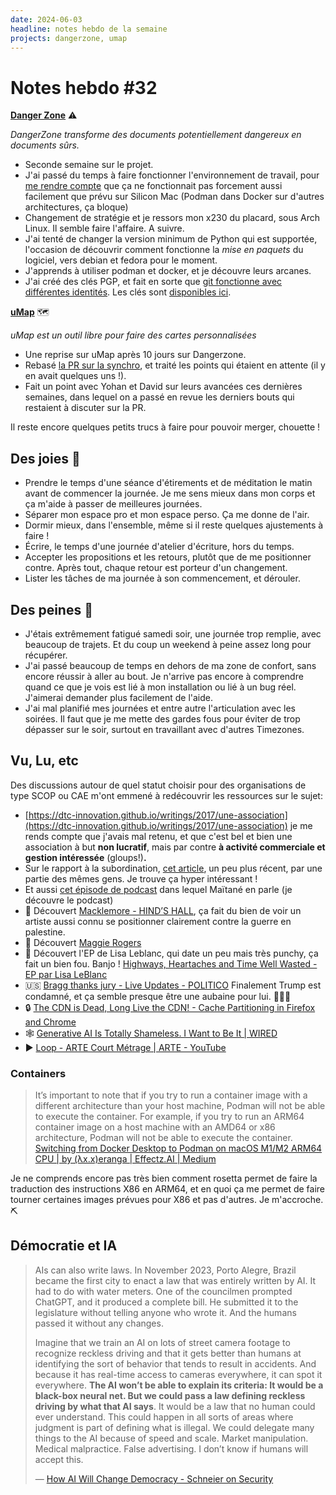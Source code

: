 ```yaml
---
date: 2024-06-03
headline: notes hebdo de la semaine
projects: dangerzone, umap
---
```

# Notes hebdo #32

**[Danger Zone](https://dangerzone.rocks/)** ⚠️

*DangerZone transforme des documents potentiellement dangereux en documents sûrs.*

- Seconde semaine sur le projet.
- J'ai passé du temps à faire fonctionner l'environnement de travail, pour [me rendre compte](https://github.com/freedomofpress/dangerzone/issues/824) que ça ne fonctionnait pas forcement aussi facilement que prévu sur Silicon Mac (Podman dans Docker sur d'autres architectures, ça bloque)
- Changement de stratégie et je ressors mon x230 du placard, sous Arch Linux. Il semble faire l'affaire. A suivre.
- J'ai tenté de changer la version minimum de Python qui est supportée, l'occasion de découvrir comment fonctionne la *mise en paquets* du logiciel, vers debian et fedora pour le moment.
- J'apprends à utiliser podman et docker, et je découvre leurs arcanes.
- J'ai créé des clés PGP, et fait en sorte que [git fonctionne avec différentes identités](https://blog.notmyidea.org/multiple-identities-and-gpg-keys-for-git.html). Les clés sont [disponibles ici](https://blog.notmyidea.org/keys/).

**[uMap](https://umap-project.org)** 🗺️

*uMap est un outil libre pour faire des cartes personnalisées*

- Une reprise sur uMap après 10 jours sur Dangerzone.
- Rebasé [la PR sur la synchro](https://github.com/umap-project/umap/pull/1754), et traité les points qui étaient en attente (il y en avait quelques uns !). 
- Fait un point avec Yohan et David sur leurs avancées ces dernières semaines, dans lequel on a passé en revue les derniers bouts qui restaient à discuter sur la PR.

Il reste encore quelques petits trucs à faire pour pouvoir merger, chouette !
## Des joies 🤗

- Prendre le temps d'une séance d'étirements et de méditation le matin avant de commencer la journée. Je me sens mieux dans mon corps et ça m'aide à passer de meilleures journées.
- Séparer mon espace pro et mon espace perso. Ça me donne de l'air.
- Dormir mieux, dans l'ensemble, même si il reste quelques ajustements à faire !
- Écrire, le temps d'une journée d'atelier d'écriture, hors du temps.
- Accepter les propositions et les retours, plutôt que de me positionner contre. Après tout, chaque retour est porteur d'un changement.
- Lister les tâches de ma journée à son commencement, et dérouler.

## Des peines 😬

- J'étais extrêmement fatigué samedi soir, une journée trop remplie, avec beaucoup de trajets. Et du coup un weekend à peine assez long pour récupérer.
- J'ai passé beaucoup de temps en dehors de ma zone de confort, sans encore réussir à aller au bout. Je n'arrive pas encore à comprendre quand ce que je vois est lié à mon installation ou lié à un bug réel. J'aimerai demander plus facilement de l'aide.
- J'ai mal planifié mes journées et entre autre l'articulation avec les soirées. Il faut que je me mette des gardes fous pour éviter de trop dépasser sur le soir, surtout en travaillant avec d'autres Timezones.

## Vu, Lu, etc

Des discussions autour de quel statut choisir pour des organisations de type SCOP ou CAE m'ont emmené à redécouvrir les ressources sur le sujet:

- [https://dtc-innovation.github.io/writings/2017/une-association](https://dtc-innovation.github.io/writings/2017/une-association) je me rends compte que j'avais mal retenu, et que c'est bel et bien une association à but **non lucratif**, mais par contre **à activité commerciale et gestion intéressée** (gloups!)**.**
- Sur le rapport à la subordination, [cet article](https://github.com/lechappeebelle/association/blob/principale/_posts/2020/11/20/travailler-ensemble-sans-subordination.md), un peu plus récent, par une partie des mêmes gens. Je trouve ça hyper intéressant !
- Et aussi [cet épisode de podcast](https://www.questions-asso.com/episodes/s02/episode6.html) dans lequel Maïtané en parle (je découvre le podcast)
- 🎵 Découvert  [Macklemore - HIND’S HALL](https://www.youtube.com/watch?v=Lpyl21JH6mA&rco=1), ça fait du bien de voir un artiste aussi connu se positionner clairement contre la guerre en palestine.
- 🎵 Découvert [Maggie Rogers](https://youtu.be/SqPtIkxSxI0?si=Kl9djIteNEyUX_kd&t=548)
- 🎵 Découvert l'EP de Lisa Leblanc, qui date un peu mais très punchy, ça fait un bien fou. Banjo ! [Highways, Heartaches and Time Well Wasted - EP par Lisa LeBlanc](https://www.youtube.com/watch?v=B8Mes-Z-tVo&list=OLAK5uy_nm5AyPR4VeXmSro_MHIU5h5XZSlMg9Tq4&index=2)
- 🇺🇸 [Bragg thanks jury - Live Updates - POLITICO](https://www.politico.com/live-updates/2024/05/30/trump-hush-money-criminal-trial/alvin-bragg-thanks-jury-00160878) Finalement Trump est condamné, et ça semble presque être une aubaine pour lui. 🤦🏼‍♂️
- 🔒 [The CDN is Dead, Long Live the CDN! - Cache Partitioning in Firefox and Chrome](https://www.peakhour.io/blog/cache-partitioning-firefox-chrome/)
- 🕸️ [Generative AI Is Totally Shameless. I Want to Be It | WIRED](https://www.wired.com/story/generative-ai-totally-shameless/)
- ▶︎ [Loop - ARTE Court Métrage | ARTE - YouTube](https://www.youtube.com/watch?v=I496UVX49e0)

### Containers

> It’s important to note that if you try to run a container image with a different architecture than your host machine, Podman will not be able to execute the container. For example, if you try to run an ARM64 container image on a host machine with an AMD64 or x86 architecture, Podman will not be able to execute the container.
> [Switching from Docker Desktop to Podman on macOS M1/M2 ARM64 CPU | by (λx.x)eranga | Effectz.AI | Medium](https://medium.com/rahasak/switching-from-docker-desktop-to-podman-on-macos-m1-m2-arm64-cpu-7752c02453ec)

Je ne comprends encore pas très bien comment rosetta permet de faire la traduction des instructions X86 en ARM64, et en quoi ça me permet de faire tourner certaines images prévues pour X86 et pas d'autres. Je m'accroche. ⛏️

## Démocratie et IA

> AIs can also write laws. In November 2023, Porto Alegre, Brazil became the first city to enact a law that was entirely written by AI. It had to do with water meters. One of the councilmen prompted ChatGPT, and it produced a complete bill. He submitted it to the legislature without telling anyone who wrote it. And the humans passed it without any changes.
> 
> Imagine that we train an AI on lots of street camera footage to recognize reckless driving and that it gets better than humans at identifying the sort of behavior that tends to result in accidents. And because it has real-time access to cameras everywhere, it can spot it everywhere. **The AI won’t be able to explain its criteria: It would be a black-box neural net. But we could pass a law defining reckless driving by what that AI says**. It would be a law that no human could ever understand. This could happen in all sorts of areas where judgment is part of defining what is illegal. We could delegate many things to the AI because of speed and scale. Market manipulation. Medical malpractice. False advertising. I don’t know if humans will accept this.
> 
 > — [How AI Will Change Democracy - Schneier on Security](https://www.schneier.com/blog/archives/2024/05/how-ai-will-change-democracy.html)


